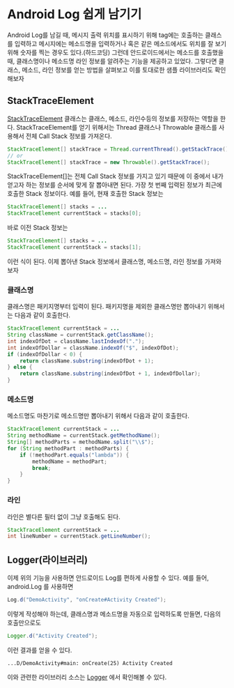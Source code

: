 
# Android Log 쉽게 남기기
Android Log를 남길 때, 메시지 출력 위치를 표시하기 위해 tag에는 호출하는 클래스를 입력하고
메시지에는 메소드명을 입력하거나 혹은 같은 메소드에서도 위치를 잘 보기 위해 숫자를 찍는 경우도 있다.(하드코딩)
그런데 안드로이드에서는 메소드를 호출했을 때, 클래스명이나 메소드명 라인 정보를 알려주는 기능을 제공하고 있었다.
그렇다면 클래스, 메소드, 라인 정보를 얻는 방법을 살펴보고 이를 토대로한 샘플 라이브러리도 확인해보자

## StackTraceElement
[StackTraceElement](https://developer.android.com/reference/java/lang/StackTraceElement.html) 클래스는
클래스, 메소드, 라인수등의 정보를 저장하는 역할을 한다. StackTraceElement를 얻기 위해서는
Thread 클래스나 Throwable 클래스를 사용해서 전체 Call Stack 정보를 가져온다.
```java
StackTraceElement[] stackTrace = Thread.currentThread().getStackTrace();
// or
StackTraceElement[] stackTrace = new Throwable().getStackTrace();
```
StackTraceElement[]는 전체 Call Stack 정보를 가지고 있기 때문에 이 중에서 내가 얻고자 하는 정보를
순서에 맞게 잘 뽑아내면 된다. 가장 첫 번째 입력된 정보가 최근에 호출한 Stack 정보이다.
예를 들어, 현재 호출한 Stack 정보는
```java
StackTraceElement[] stacks = ...
StackTraceElement currentStack = stacks[0];
```
바로 이전 Stack 정보는
```java
StackTraceElement[] stacks = ...
StackTraceElement currentStack = stacks[1];
```
이런 식이 된다. 이제 뽑아낸 Stack 정보에서 클래스명, 메소드명, 라인 정보를 가져와보자
### 클래스명
클래스명은 패키지명부터 입력이 된다. 패키지명을 제외한 클래스명만 뽑아내기 위해서는 다음과 같이 호출한다.
```java
StackTraceElement currentStack = ...
String className = currentStack.getClassName();
int indexOfDot = className.lastIndexOf(".");
int indexOfDollar = className.indexOf("$", indexOfDot);
if (indexOfDollar < 0) {
    return className.substring(indexOfDot + 1);
} else {
    return className.substring(indexOfDot + 1, indexOfDollar);
}
```
### 메소드명
메소드명도 마찬기로 메소드명만 뽑아내기 위해서 다음과 같이 호출한다.
```java
StackTraceElement currentStack = ...
String methodName = currentStack.getMethodName();
String[] methodParts = methodName.split("\\$");
for (String methodPart : methodParts) {
    if (!methodPart.equals("lambda")) {
        methodName = methodPart;
        break;
    }
}
```
### 라인
라인은 별다른 필터 없이 그냥 호출해도 된다.
```java
StackTraceElement currentStack = ...
int lineNumber = currentStack.getLineNumber();
```

## Logger(라이브러리)
이제 위의 기능을 사용하면 안드로이드 Log를 편하게 사용할 수 있다.
예를 들어, android.Log 를 사용하면
```java
Log.d("DemoActivity", "onCreate#Activity Created");
```
이렇게 작성해야 하는데, 클래스명과 메소드명을 자동으로 입력하도록 만들면,
다음의 호출만으로도
```java
Logger.d("Activity Created");
```
이런 결과를 얻을 수 있다.
```
...D/DemoActivity#main: onCreate(25) Activity Created
```
이와 관련한 라이브러리 소스는 [Logger](https://github.com/amuyu/Logger) 에서 확인해볼 수 있다.
